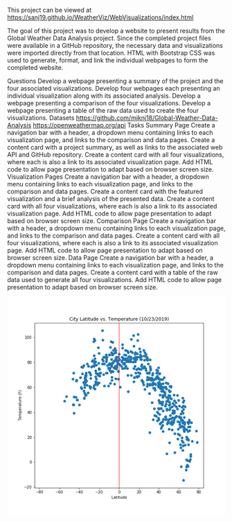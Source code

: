 
This project can be viewed at https://sanj19.github.io/WeatherViz/WebVisualizations/index.html

The goal of this project was to develop a website to present results from the Global Weather Data Analysis project. Since the completed project files were available in a GitHub repository, the necessary data and visualizations were imported directly from that location. HTML with Bootstrap CSS was used to generate, format, and link the individual webpages to form the completed website.

Questions
Develop a webpage presenting a summary of the project and the four associated visualizations.
Develop four webpages each presenting an individual visualization along with its associated analysis.
Develop a webpage presenting a comparison of the four visualizations.
Develop a webpage presenting a table of the raw data used to create the four visualizations.
Datasets
https://github.com/mjknj18/Global-Weather-Data-Analysis
https://openweathermap.org/api
Tasks
Summary Page
Create a navigation bar with a header, a dropdown menu containing links to each visualization page, and links to the comparison and data pages.
Create a content card with a project summary, as well as links to the associated web API and GitHub repository.
Create a content card with all four visualizations, where each is also a link to its associated visualization page.
Add HTML code to allow page presentation to adapt based on browser screen size.
Visualization Pages
Create a navigation bar with a header, a dropdown menu containing links to each visualization page, and links to the comparison and data pages.
Create a content card with the featured visualization and a brief analysis of the presented data.
Create a content card with all four visualizations, where each is also a link to its associated visualization page.
Add HTML code to allow page presentation to adapt based on browser screen size.
Comparison Page
Create a navigation bar with a header, a dropdown menu containing links to each visualization page, and links to the comparison and data pages.
Create a content card with all four visualizations, where each is also a link to its associated visualization page.
Add HTML code to allow page presentation to adapt based on browser screen size.
Data Page
Create a navigation bar with a header, a dropdown menu containing links to each visualization page, and links to the comparison and data pages.
Create a content card with a table of the raw data used to generate all four visualizations.
Add HTML code to allow page presentation to adapt based on browser screen size.

![temp in world cities](temp_vs_lat.png "Temp in World Cities")
